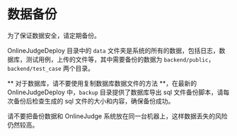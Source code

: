 # 数据备份

为了保证数据安全，请定期备份。

OnlineJudgeDeploy 目录中的 `data` 文件夹是系统的所有的数据，包括日志，数据库，测试用例，上传的文件等，其中需要备份的数据为 `backend/public`，`backend/test_case` 两个目录。

** 对于数据库，请不要使用复制数据库数据文件的方法 **，在最新的 OnlineJudgeDeploy 中，`backup` 目录提供了数据库导出 sql 文件备份脚本，请每次备份后检查生成的 sql 文件的大小和内容，确保备份成功。

请不要把备份数据和 OnlineJudge 系统放在同一台机器上，这样数据丢失的风险仍然较高。